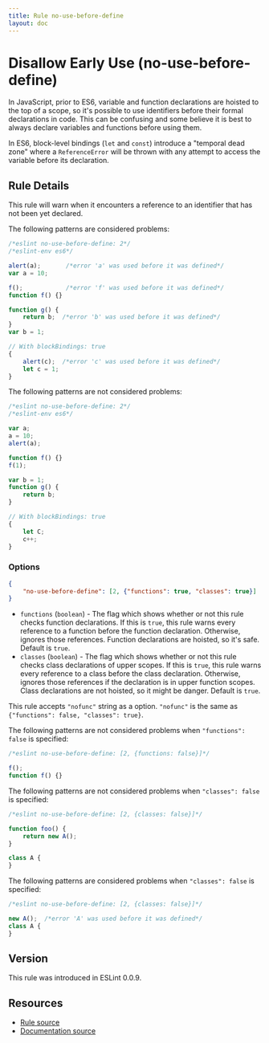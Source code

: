 ```yaml
---
title: Rule no-use-before-define
layout: doc
---
```

<!-- Note: No pull requests accepted for this file. See README.md in the root directory for details. -->
# Disallow Early Use (no-use-before-define)

In JavaScript, prior to ES6, variable and function declarations are hoisted to the top of a scope, so it's possible to use identifiers before their formal declarations in code. This can be confusing and some believe it is best to always declare variables and functions before using them.

In ES6, block-level bindings (`let` and `const`) introduce a "temporal dead zone" where a `ReferenceError` will be thrown with any attempt to access the variable before its declaration.

## Rule Details

This rule will warn when it encounters a reference to an identifier that has not been yet declared.

The following patterns are considered problems:

```js
/*eslint no-use-before-define: 2*/
/*eslint-env es6*/

alert(a);       /*error 'a' was used before it was defined*/
var a = 10;

f();            /*error 'f' was used before it was defined*/
function f() {}

function g() {
    return b;  /*error 'b' was used before it was defined*/
}
var b = 1;

// With blockBindings: true
{
    alert(c);  /*error 'c' was used before it was defined*/
    let c = 1;
}
```

The following patterns are not considered problems:

```js
/*eslint no-use-before-define: 2*/
/*eslint-env es6*/

var a;
a = 10;
alert(a);

function f() {}
f(1);

var b = 1;
function g() {
    return b;
}

// With blockBindings: true
{
    let C;
    c++;
}
```

### Options

```json
{
    "no-use-before-define": [2, {"functions": true, "classes": true}]
}
```

* `functions` (`boolean`) -
  The flag which shows whether or not this rule checks function declarations.
  If this is `true`, this rule warns every reference to a function before the function declaration.
  Otherwise, ignores those references.
  Function declarations are hoisted, so it's safe.
  Default is `true`.
* `classes` (`boolean`) -
  The flag which shows whether or not this rule checks class declarations of upper scopes.
  If this is `true`, this rule warns every reference to a class before the class declaration.
  Otherwise, ignores those references if the declaration is in upper function scopes.
  Class declarations are not hoisted, so it might be danger.
  Default is `true`.

This rule accepts `"nofunc"` string as a option.
`"nofunc"` is the same as `{"functions": false, "classes": true}`.

The following patterns are not considered problems when `"functions": false` is specified:

```js
/*eslint no-use-before-define: [2, {functions: false}]*/

f();
function f() {}
```

The following patterns are not considered problems when `"classes": false` is specified:

```js
/*eslint no-use-before-define: [2, {classes: false}]*/

function foo() {
    return new A();
}

class A {
}
```

The following patterns are considered problems when `"classes": false` is specified:

```js
/*eslint no-use-before-define: [2, {classes: false}]*/

new A();  /*error 'A' was used before it was defined*/
class A {
}
```

## Version

This rule was introduced in ESLint 0.0.9.

## Resources

* [Rule source](https://github.com/eslint/eslint/tree/master/lib/rules/no-use-before-define.js)
* [Documentation source](https://github.com/eslint/eslint/tree/master/docs/rules/no-use-before-define.md)
